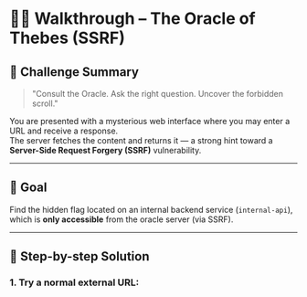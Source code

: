 # 🧙‍♂️ Walkthrough – The Oracle of Thebes (SSRF)

## 🧩 Challenge Summary

> "Consult the Oracle. Ask the right question. Uncover the forbidden scroll."

You are presented with a mysterious web interface where you may enter a URL and receive a response.  
The server fetches the content and returns it — a strong hint toward a **Server-Side Request Forgery (SSRF)** vulnerability.

---

## 🎯 Goal

Find the hidden flag located on an internal backend service (`internal-api`), which is **only accessible** from the oracle server (via SSRF).

---

## 🧪 Step-by-step Solution

### 1. Try a normal external URL:
